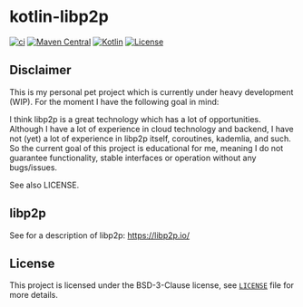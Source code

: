 # kotlin-libp2p

[![ci](https://github.com/erwin-kok/kotlin-libp2p/actions/workflows/ci.yaml/badge.svg)](https://github.com/erwin-kok/kotlin-libp2p/actions/workflows/ci.yaml)
[![Maven Central](https://img.shields.io/maven-central/v/org.erwinkok.libp2p/kotlin-libp2p)](https://central.sonatype.com/artifact/org.erwinkok.libp2p/kotlin-libp2p)
[![Kotlin](https://img.shields.io/badge/kotlin-1.8.22-blue.svg?logo=kotlin)](http://kotlinlang.org)
[![License](https://img.shields.io/github/license/erwin-kok/kotlin-libp2p.svg)](https://github.com/erwin-kok/kotlin-libp2p/blob/master/LICENSE)

## Disclaimer

This is my personal pet project which is currently under heavy development (WIP). For the moment I have the following goal in mind:

I think libp2p is a great technology which has a lot of opportunities. Although I have a lot of experience in cloud technology and
backend, I have not (yet) a lot of experience in libp2p itself, coroutines, kademlia, and such. So the current goal of this project 
is educational for me, meaning I do not guarantee functionality, stable interfaces or operation without any bugs/issues.

See also LICENSE.

## libp2p

See for a description of libp2p: https://libp2p.io/

## License

This project is licensed under the BSD-3-Clause license, see [`LICENSE`](LICENSE) file for more details. 